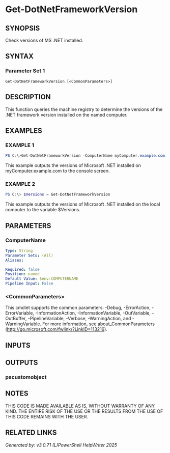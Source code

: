 ﻿# Get-DotNetFrameworkVersion

## SYNOPSIS
Check versions of MS .NET installed.

## SYNTAX

### Parameter Set 1
```
Get-DotNetFrameworkVersion [<CommonParameters>]
```

## DESCRIPTION
This function queries the machine registry to determine the versions of the .NET framework version installed on the named computer.

## EXAMPLES

### EXAMPLE 1

```powershell
PS C:\>Get-DotNetFrameworkVersion -ComputerName myComputer.example.com
```

This example outputs the versions of Microsoft .NET installed on myComputer.example.com to the console screen.

### EXAMPLE 2

```powershell
PS C:\> $Versions = Get-DotNetFrameworkVersion
```

This example outputs the versions of Microsoft .NET installed on the local computer to the variable $Versions.

## PARAMETERS

### ComputerName


```yaml
Type: String
Parameter Sets: (All)
Aliases: 

Required: false
Position: named
Default Value: $env:COMPUTERNAME
Pipeline Input: False
```

### \<CommonParameters\>
This cmdlet supports the common parameters: -Debug, -ErrorAction, -ErrorVariable, -InformationAction, -InformationVariable, -OutVariable, -OutBuffer, -PipelineVariable, -Verbose, -WarningAction, and -WarningVariable. For more information, see about_CommonParameters (http://go.microsoft.com/fwlink/?LinkID=113216).

## INPUTS

## OUTPUTS

### pscustomobject


## NOTES

THIS CODE IS MADE AVAILABLE AS IS, WITHOUT WARRANTY OF ANY KIND. THE ENTIRE RISK OF THE USE OR THE RESULTS FROM THE USE OF THIS CODE REMAINS WITH THE USER.

## RELATED LINKS


*Generated by: v3.0.71 (L)PowerShell HelpWriter 2025*
